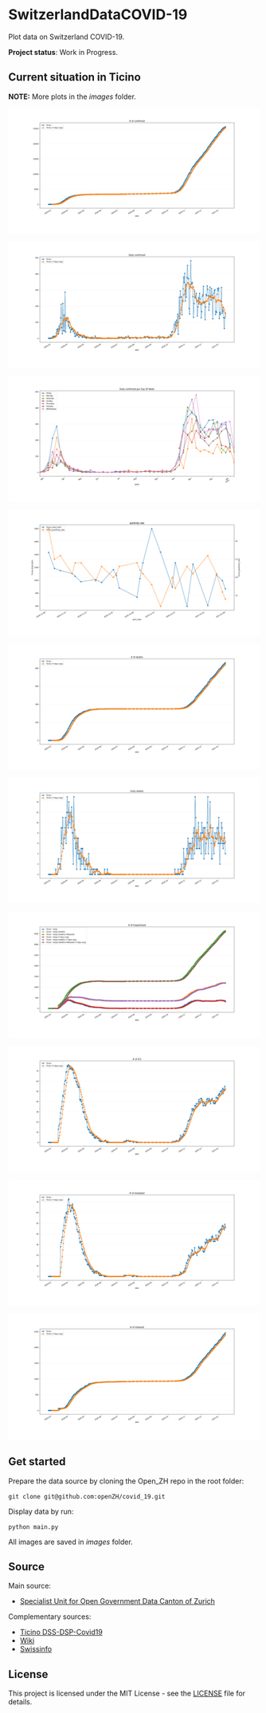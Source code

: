 # SwitzerlandDataCOVID-19

Plot data on Switzerland COVID-19.

**Project status**: Work in Progress.


## Current situation in Ticino

**NOTE:** More plots in the _images_ folder.

![Confirmed](images/OpenZH%23_of_confirmed.png)

![Daily Confirmed](images/OpenZHDaily_confirmed.png)

![Daily Confirmed per Day Of Week](images/OpenZHDaily_confirmed_per_Day_Of_Week.png)

![Positivity Rate](images/OpenZHpositivity_rate.png)

![Deaths](images/OpenZH%23_of_deaths.png)

![Deaths](images/OpenZHDaily_deaths.png)

![Hospitalized](images/OpenZH%23_of_hospitalized.png)

![ICU](images/OpenZH%23_of_ICU.png)

![Intubated](images/OpenZH%23_of_intubated.png)

![Released](images/OpenZH%23_of_released.png)



## Get started

Prepare the data source by cloning the Open_ZH repo in the root folder:

    git clone git@github.com:openZH/covid_19.git

Display data by run:

    python main.py

All images are saved in _images_ folder.

## Source

Main source:
* [Specialist Unit for Open Government Data Canton of Zurich](https://github.com/openZH/covid_19)

Complementary sources:
* [Ticino DSS-DSP-Covid19](https://www4.ti.ch/dss/dsp/covid19/home/)
* [Wiki](https://en.wikipedia.org/wiki/2020_coronavirus_outbreak_in_Switzerland)
* [Swissinfo](https://www.swissinfo.ch/ita/epidemia_coronavirus--la-situazione-in-svizzera/45590960)


## License
This project is licensed under the MIT License - see the [LICENSE](LICENSE.md) file for details.
